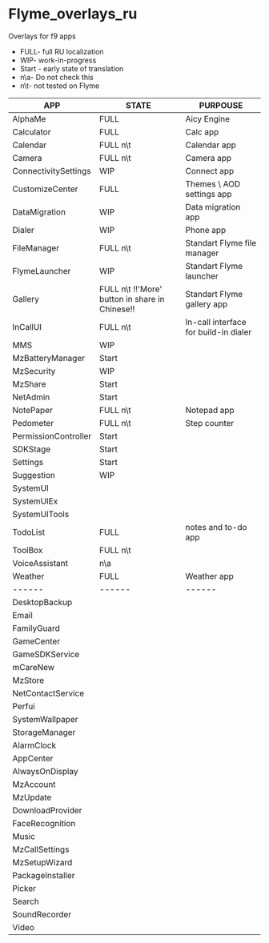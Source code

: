 # Flyme_overlays_ru

Overlays for f9 apps

- FULL- full RU localization
- WIP- work-in-progress
- Start - early state of translation
- n\a- Do not check this
- n\t- not tested on Flyme

| APP | STATE | PURPOUSE |
| ------ | ------ | ------ |
| AlphaMe | FULL | Aicy Engine |
| Calculator | FULL | Calc app |
| Calendar | FULL n\t | Calendar app |
| Camera | FULL n\t | Camera app |
| ConnectivitySettings | WIP | Connect app |
| CustomizeCenter | FULL | Themes \ AOD settings app |
| DataMigration | WIP | Data migration app |
| Dialer | WIP | Phone app |
| FileManager | FULL n\t | Standart Flyme file manager |
| FlymeLauncher | WIP | Standart Flyme launcher |
| Gallery | FULL n\t !!'More' button in share in Chinese!! | Standart Flyme gallery app |
| InCallUI | FULL n\t | In-call interface for build-in dialer |
| MMS | WIP |  |
| MzBatteryManager | Start |  |
| MzSecurity | WIP |  |
| MzShare | Start |  |
| NetAdmin | Start |  |
| NotePaper | FULL n\t | Notepad app |
| Pedometer | FULL n\t | Step counter |
| PermissionController | Start |  |
| SDKStage | Start |  |
| Settings | Start |  |
| Suggestion | WIP | |
| SystemUI |  |  |
| SystemUIEx |  |  |
| SystemUITools |  |  |
| TodoList | FULL | notes and to-do app |
| ToolBox | FULL n\t | |
| VoiceAssistant | n\a |  |
| Weather | FULL | Weather app |
| ------ | ------ | ------ |
| DesktopBackup | | |
| Email | | |
| FamilyGuard | | |
| GameCenter | | |
| GameSDKService | | |
| mCareNew | | |
| MzStore | | |
| NetContactService | | |
| Perfui | | |
| SystemWallpaper | | |
| StorageManager |  |  |
| AlarmClock |  |  |
| AppCenter |  |  |
| AlwaysOnDisplay |  |  |
| MzAccount |  |  |
| MzUpdate |  |  |
| DownloadProvider |  |  |
| FaceRecognition |  |  |
| Music |  |  |
| MzCallSettings |  |  |
| MzSetupWizard |  |  |
| PackageInstaller |  |  |
| Picker |  |  |
| Search |  |  |
| SoundRecorder |  |  |
| Video |  |  |
